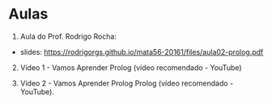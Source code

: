# Aulas


1. Aula do Prof. Rodrigo Rocha: 
+ slides: https://rodrigorgs.github.io/mata56-20161/files/aula02-prolog.pdf

2. Vídeo 1 - Vamos Aprender Prolog (vídeo recomendado - YouTube)

3. Vídeo 2 - Vamos Aprender Prolog Prolog (vídeo recomendado - YouTube).
